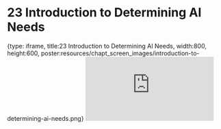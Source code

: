 # 23 Introduction to Determining AI Needs
 
{type: iframe, title:23 Introduction to Determining AI Needs, width:800, height:600, poster:resources/chapt_screen_images/introduction-to-determining-ai-needs.png}
![](https://hutchdatascience.org/AI_for_Decision_Makers/no_toc/introduction-to-determining-ai-needs.html)
 

 
